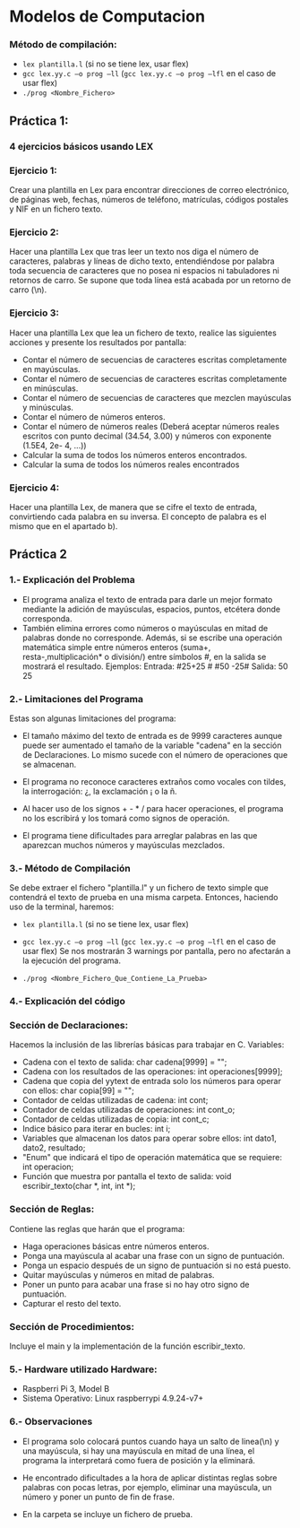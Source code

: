 # Modelos de Computacion

### Método de compilación:
- `lex plantilla.l` (si no se tiene lex, usar flex)
- `gcc lex.yy.c –o prog –ll` (`gcc lex.yy.c –o prog –lfl` en el caso de usar flex)
- `./prog <Nombre_Fichero>`

## Práctica 1:
### 4 ejercicios básicos usando LEX
### Ejercicio 1:
Crear una plantilla en Lex para encontrar direcciones de correo electrónico, de páginas web, fechas, números de teléfono, matrículas, códigos postales y NIF en un fichero texto.

### Ejercicio 2:
Hacer una plantilla Lex que tras leer un texto nos diga el número de caracteres, palabras y líneas de dicho texto, entendiéndose por palabra toda secuencia de caracteres que no posea ni espacios ni tabuladores ni retornos de carro. Se supone que toda línea está acabada por un retorno de carro (\n).

### Ejercicio 3:
Hacer una plantilla Lex que lea un fichero de texto, realice las siguientes acciones y presente los resultados por pantalla:
- Contar el número de secuencias de caracteres escritas completamente en mayúsculas.
- Contar el número de secuencias de caracteres escritas completamente en minúsculas.
- Contar el número de secuencias de caracteres que mezclen mayúsculas y minúsculas.
- Contar el número de números enteros.
- Contar el número de números reales (Deberá aceptar números reales escritos con punto decimal (34.54, 3.00) y números con exponente (1.5E4, 2e- 4, ...))
- Calcular la suma de todos los números enteros encontrados.
- Calcular la suma de todos los números reales encontrados

### Ejercicio 4:
Hacer una plantilla Lex, de manera que se cifre el texto de entrada, convirtiendo cada palabra en su inversa. El concepto de palabra es el mismo que en el apartado b).

## Práctica 2
### 1.- Explicación del Problema
- El programa analiza el texto de entrada para darle un mejor formato mediante la adición de mayúsculas, espacios, puntos, etcétera donde corresponda.
- También elimina errores como números o mayúsculas en mitad de palabras donde no corresponde. Además, si se escribe una operación matemática simple entre números enteros (suma+, resta-,multiplicación* o división/) entre símbolos #, en la salida se mostrará el resultado. Ejemplos: Entrada: #25+25 # #50       -25# Salida: 50 25 
 
### 2.- Limitaciones del Programa
Estas son algunas limitaciones del programa: 
 
- El tamaño máximo del texto de entrada es de 9999 caracteres aunque puede ser aumentado el tamaño de la variable "cadena" en la sección de Declaraciones. Lo mismo sucede con el número de operaciones que se almacenan. 
 
- El programa no reconoce caracteres extraños como vocales con tildes, la  interrogación: ¿, la 
exclamación ¡ o la ñ. 
 
- Al hacer uso de los signos + - * / para hacer operaciones, el programa no los escribirá y los tomará como signos de operación. 
 
- El programa tiene dificultades para arreglar palabras en las que aparezcan muchos números y mayúsculas mezclados. 
 
### 3.- Método de Compilación
Se debe extraer el fichero "plantilla.l" y un fichero de texto simple que contendrá el texto de prueba en una misma carpeta. Entonces, haciendo uso de la terminal, haremos: 
 
- `lex plantilla.l` (si no se tiene lex, usar flex) 
 
- `gcc lex.yy.c –o prog –ll` (`gcc lex.yy.c –o prog –lfl` en el caso de usar flex) Se nos mostrarán 3 warnings por pantalla, pero no afectarán a la ejecución del programa. 
 
- `./prog <Nombre_Fichero_Que_Contiene_La_Prueba>`
 
### 4.- Explicación del código
### Sección de Declaraciones:
Hacemos la inclusión de las librerías básicas para trabajar en C. Variables: 
- Cadena con el texto de salida: char cadena[9999] = ""; 
- Cadena con los resultados de las operaciones: int operaciones[9999]; 
- Cadena que copia del yytext de entrada solo los números para operar con ellos: char copia[99] = ""; 
- Contador de celdas utilizadas de cadena: int cont; 
- Contador de celdas utilizadas de operaciones: int cont_o;
- Contador de celdas utilizadas de copia: int cont_c;
- Indice básico para iterar en bucles: int i; 
- Variables que almacenan los datos para operar sobre ellos: int dato1, dato2, resultado; 
- "Enum" que indicará el tipo de operación matemática que se requiere: int operacion; 
- Función que muestra por pantalla el texto de salida: void escribir_texto(char *, int, int *); 
 
### Sección de Reglas: 
Contiene las reglas que harán que el programa: 
- Haga operaciones básicas entre números enteros. 
- Ponga una mayúscula al acabar una frase con un signo de puntuación. 
- Ponga un espacio después de un signo de puntuación si no está puesto. 
- Quitar mayúsculas y números en mitad de palabras. 
- Poner un punto para acabar una frase si no hay otro signo de puntuación. 
- Capturar el resto del texto. 
 
### Sección de Procedimientos: 
Incluye el main y la implementación de la función escribir_texto. 
 
### 5.- Hardware utilizado Hardware: 
- Raspberri Pi 3, Model B 
- Sistema Operativo: Linux raspberrypi 4.9.24-v7+ 
 
### 6.- Observaciones 
- El programa solo colocará puntos cuando haya un salto de linea(\n) y una mayúscula, si hay una mayúscula en mitad de una línea, el programa la interpretará como fuera de posición y la eliminará. 
 
- He encontrado dificultades a la hora de aplicar distintas reglas sobre palabras con pocas letras, por ejemplo, eliminar una mayúscula, un número y poner un punto de fin de frase. 
 
- En la carpeta se incluye un fichero de prueba. 
